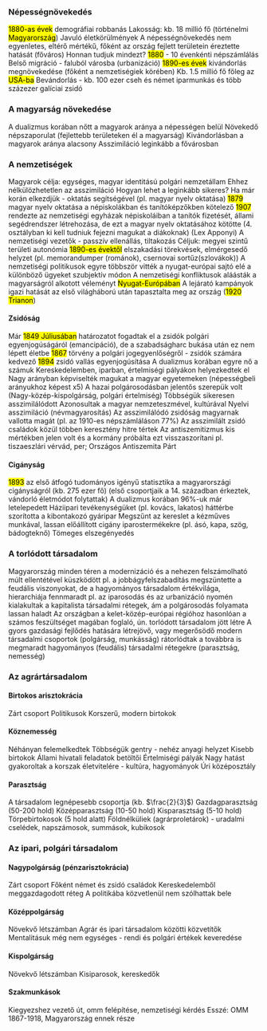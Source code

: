 ### Népességnövekedés
<mark class="hltr-orange">1880-as évek</mark> demográfiai robbanás
Lakosság: kb. 18 millió fő (történelmi <mark class="hltr-green">Magyarország</mark>)
Javuló életkörülmények
A népességnövekedés nem egyenletes, eltérő mértékű, főként az ország fejlett területein éreztette hatását (főváros)
Honnan tudjuk mindezt?
<mark class="hltr-orange">1880</mark> - 10 évenkénti népszámlálás
Belső migráció - faluból városba (urbanizáció)
<mark class="hltr-orange">1890-es évek</mark> kivándorlás megnövekedése (főként a nemzetiségiek körében)
Kb. 1.5 millió fő főleg az <mark class="hltr-green">USA-ba</mark>
Bevándorlás - kb. 100 ezer cseh és német iparmunkás és több százezer galíciai zsidó
### A magyarság növekedése
A dualizmus korában nőtt a magyarok aránya a népességen belül
Növekedő népszaporulat (fejlettebb területeken él a magyarság)
Kivándorlásban a magyarok aránya alacsony
Asszimiláció leginkább a fővárosban
### A nemzetiségek
Magyarok célja: egységes, magyar identitású polgári nemzetállam
Ehhez nélkülözhetetlen az asszimiláció
Hogyan lehet a leginkább sikeres?
Ha már korán elkezdjük - oktatás segítségével (pl. magyar nyelv oktatása)
<mark class="hltr-orange">1879</mark> magyar nyelv oktatása a népiskolákban és tanítóképzőkben kötelező
<mark class="hltr-orange">1907</mark> rendezte az nemzetiségi egyházak népiskoláiban a tanítók fizetését, állami segédrendszer létrehozása, de ezt a magyar nyelv oktatásához kötötte (4. osztályban ki kell tudniuk fejezni magukat a diákoknak) (Lex Apponyi)
A nemzetiségi vezetők - passzív ellenállás, tiltakozás
Céljuk: megyei szintű területi autonómia
<mark class="hltr-orange">1890-es évektől</mark> elszakadási törekvések, elmérgesedő helyzet (pl. memorandumper (románok), csernovai sortűz(szlovákok))
A nemzetiségi politikusok egyre többször vitték a nyugat-európai sajtó elé a különböző ügyeket szubjektív módon
A nemzetiségi konfliktusok aláásták a magyarságról alkotott véleményt <mark class="hltr-green">Nyugat-Európában</mark>
A lejárató kampányok igazi hatását az első világháború után tapasztalta meg az ország (<mark class="hltr-orange">1920</mark> <mark class="hltr-green">Trianon</mark>)
#### Zsidóság
Már <mark class="hltr-orange">1849 Júliusában</mark> határozatot fogadtak el a zsidók polgári egyenjogúságáról (emancipáció), de a szabadságharc bukása után ez nem lépett életbe
<mark class="hltr-orange">1867</mark> törvény a polgári jogegyenlőségről - zsidók számára kedvező
<mark class="hltr-orange">1894</mark> zsidó vallás egyenjogúsítása
A dualizmus korában egyre nő a számuk
Kereskedelemben, iparban, értelmiségi pályákon helyezkedtek el
Nagy arányban képviselték magukat a magyar egyetemeken
(népességbeli arányukhoz képest x5)
A hazai polgárosodásban jelentős szerepük volt
(Nagy-közép-kispolgárság, polgári értelmiség)
Többségük sikeresen asszimilálódott
Azonosultak a magyar nemzeteszmével, kultúrával
Nyelvi asszimiláció (névmagyarosítás)
Az asszimilálódó zsidóság magyarnak vallotta magát (pl. az 1910-es népszámláláson 77%)
Az asszimilált zsidó családok közül többen keresztény hitre tértek
Az antiszemitizmus kis mértékben jelen volt és a kormány próbálta ezt visszaszorítani
pl. tiszaeszlári vérvád, per; Országos Antiszemita Párt
#### Cigányság
<mark class="hltr-orange">1893</mark> az első átfogó tudományos igényű statisztika a magyarországi cigányságról (kb. 275 ezer fő)
(első csoportjaik a 14. században érkeztek, vándorló életmódot folytattak)
A dualizmus korában 96%-uk már letelepedett
Háziipari tevékenységüket (pl. kovács, lakatos) háttérbe szorította a kibontakozó gyáripar
Megszűnt az kereslet a kézműves munkával, lassan előállított cigány iparostermékekre (pl. ásó, kapa, szög, bádogteknő)
Tömeges elszegényedés
### A torlódott társadalom
Magyarország minden téren a modernizáció és a nehezen felszámolható múlt ellentétével küszködött
pl. a jobbágyfelszabadítás megszüntette a feudális viszonyokat, de a hagyományos társadalom értékvilága, hierarchiája fennmaradt
pl. az iparosodás és az urbanizáció nyomén kialakultak a kapitalista társadalmi rétegek, ám a polgárosodás folyamata lassan haladt
Az országban a kelet-közép-európai régióhoz hasonlóan a számos feszültséget magában foglaló, ún. torlódott társadalom jött létre
A gyors gazdasági fejlődés hatására létrejövő, vagy megerősödő modern társadalmi csoportok (polgárság, munkásság) rátorlódtak a továbbra is megmaradt hagyományos (feudális) társadalmi rétegekre (parasztság, nemesség)
### Az agrártársadalom
#### Birtokos arisztokrácia
Zárt csoport
Politikusok
Korszerű, modern birtokok
#### Köznemesség
Néhányan felemelkedtek
Többségük gentry - nehéz anyagi helyzet
Kisebb birtokok
Állami hivatali feladatok betöltői
Értelmiségi pályák
Nagy hatást gyakoroltak a korszak életvitelére - kultúra, hagyományok
Úri középosztály
#### Parasztság
A társadalom legnépesebb csoportja (kb. $\frac{2}{3}$)
Gazdagparasztság (50-200 hold)
Középparasztság (10-50 hold)
Kisparasztság (5-10 hold)
Törpebirtokosok (5 hold alatt)
Földnélküliek (agrárproletárok) - uradalmi cselédek, napszámosok, summások, kubikosok
### Az ipari, polgári társadalom
#### Nagypolgárság (pénzarisztokrácia)
Zárt csoport
Főként német és zsidó családok
Kereskedelemből meggazdagodott réteg
A politikába közvetlenül nem szólhattak bele
#### Középpolgárság
Növekvő létszámban
Agrár és ipari társadalom közötti közvetítők
Mentalitásuk még nem egységes - rendi és polgári értékek keveredése
#### Kispolgárság
Növekvő létszámban
Kisiparosok, kereskedők
#### Szakmunkások


Kiegyezshez vezető út, omm felépítése, nemzetiségi kérdés
Esszé: OMM 1867-1918, Magyarország ennek része